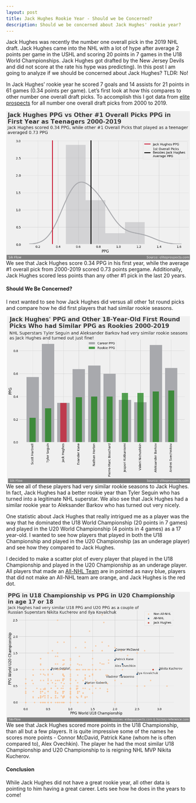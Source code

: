 ```yaml
---
layout: post
title: Jack Hughes Rookie Year - Should we be Concerned?
description: Should we be concerned about Jack Hughes' rookie year? 
---
```


Jack Hughes was recently the number one overall pick in the 2019 NHL draft.  Jack Hughes came into the NHL with a lot of hype after average 2 points per game in the USHL and scoring 20 points in 7 games in the U18 World Championships.  Jack Hughes got drafted by the New Jersey Devils and did not score at the rate his hype was predicting).  In this post I am going to analyze if we should be concerned about Jack Hughes? TLDR: No!

In Jack Hughes’ rookie year he scored 7 goals and 14 assists for 21 points in 61 games (0.34 points per game).  Let’s first look at how this compares to other number one overall draft picks.  To accomplish this I got data from [elite prospects](https://www.eliteprospects.com/) for all number one overall draft picks from 2000 to 2019.  

<img src="https://raw.githubusercontent.com/sik-flow/sik-flow.github.io/master/_posts/Images/Jack_Hughes/rookie_year.png" align = "left"/>

We see that Jack Hughes score 0.34 PPG in his first year, while the average #1 overall pick from 2000-2019 scored 0.73 points pergame.  Additionally, Jack Hughes scored less points than any other #1 pick in the last 20 years.  

#### Should We Be Concerned? 

I next wanted to see how Jack Hughes did versus all other 1st round picks and compare how he did first players that had similar rookie seasons. 

<img src="https://raw.githubusercontent.com/sik-flow/sik-flow.github.io/master/_posts/Images/Jack_Hughes/other_round_1.png" align = "left"/>

We see all of these players had very similar rookie seasons to Jack Hughes.  In fact, Jack Hughes had a better rookie year than Tyler Seguin who has turned into a legitimate NHL superstar.  We also see that Jack Hughes had a similar rookie year to Aleksander Barkov who has turned out very nicely.  

One statistic about Jack Hughes that really intrigued me as a player was the way that he dominated the U18 World Championship (20 points in 7 games) and played in the U20 World Championship (4 points in 4 games) as a 17 year-old.  I wanted to see how players that played in both the U18 Championship and played in the U20 Championship (as an underage player) and see how they compared to Jack Hughes. 

I decided to make a scatter plot of every player that played in the U18 Championship and played in the U20 Championship as an underage player.  All players that made an [All-NHL Team](https://www.hockey-reference.com/awards/nhl_all_star.html) are in pointed as navy blue, players that did not make an All-NHL team are orange, and Jack Hughes is the red dot. 

<img src="https://raw.githubusercontent.com/sik-flow/sik-flow.github.io/master/_posts/Images/Jack_Hughes/championship.png" align = "left"/>

We see that Jack Hughes scored more points in the U18 Championship, than all but a few players.  It is quite impressive some of the names he scores more points - Connor McDavid, Patrick Kane (whom he is often compared to), Alex Ovechkin).  The player he had the most similar U18 Championship and U20 Championship to is reigning NHL MVP Nikita Kucherov.

#### Conclusion 

While Jack Hughes did not have a great rookie year, all other data is pointing to him having a great career.  Lets see how he does in the years to come! 
